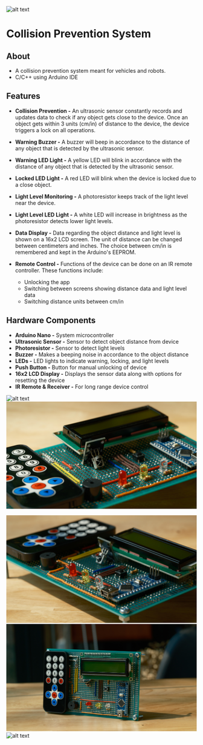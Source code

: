 ![alt text](https://github.com/kyriosaa/cps/blob/main/images/cps-1.JPG "CPS")
# Collision Prevention System

## About

- A collision prevention system meant for vehicles and robots.
- C/C++ using Arduino IDE

## Features

- **Collision Prevention -** An ultrasonic sensor constantly records and updates data to check if any object gets close to the device. Once an object gets within 3 units (cm/in) of distance to the device, the device triggers a lock on all operations.
- **Warning Buzzer -** A buzzer will beep in accordance to the distance of any object that is detected by the ultrasonic sensor.
- **Warning LED Light -** A yellow LED will blink in accordance with the distance of any object that is detected by the ultrasonic sensor.
- **Locked LED Light -** A red LED will blink when the device is locked due to a close object.

- **Light Level Monitoring -** A photoresistor keeps track of the light level near the device.
- **Light Level LED Light -** A white LED will increase in brightness as the photoresistor detects lower light levels.

- **Data Display -** Data regarding the object distance and light level is shown on a 16x2 LCD screen. The unit of distance can be changed between centimeters and inches. The choice between cm/in is remembered and kept in the Arduino's EEPROM.
- **Remote Control -** Functions of the device can be done on an IR remote controller. These functions include: 
    - Unlocking the app
    - Switching between screens showing distance data and light level data
    - Switching distance units between cm/in

## Hardware Components

- **Arduino Nano -** System microcontroller
- **Ultrasonic Sensor -** Sensor to detect object distance from device
- **Photoresistor -** Sensor to detect light levels
- **Buzzer -** Makes a beeping noise in accordance to the object distance
- **LEDs -** LED lights to indicate warning, locking, and light levels
- **Push Button -** Button for manual unlocking of device
- **16x2 LCD Display -** Displays the sensor data along with options for resetting the device
- **IR Remote & Receiver -** For long range device control

![alt text](https://github.com/kyriosaa/cps/blob/main/images/cps-2.JPG "CPS")
![alt text](https://github.com/kyriosaa/cps/blob/main/images/cps-3.JPG "CPS")
<!-- ![alt text](https://github.com/kyriosaa/cps/blob/main/images/cps-4.JPG "CPS") -->
![alt text](https://github.com/kyriosaa/cps/blob/main/images/cps-5.JPG "CPS")
![alt text](https://github.com/kyriosaa/cps/blob/main/images/cps-6.JPG "CPS")
![alt text](https://github.com/kyriosaa/cps/blob/main/images/cps-7.JPG "CPS")
<!-- ![alt text](https://github.com/kyriosaa/cps/blob/main/images/cps-8.JPG "CPS") -->